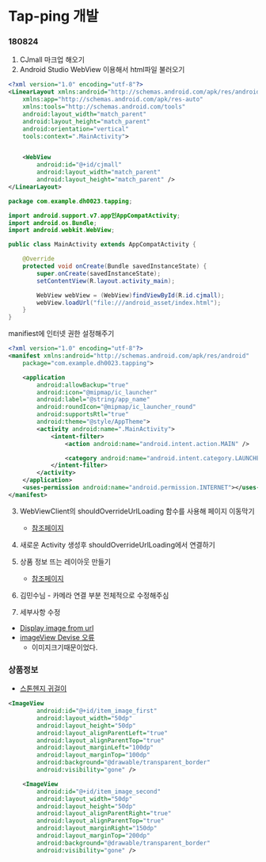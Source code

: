 # Tap-ping 개발

### 180824

1. CJmall 마크업 해오기
2. Android Studio WebView 이용해서 html파일 불러오기

```xml
<?xml version="1.0" encoding="utf-8"?>
<LinearLayout xmlns:android="http://schemas.android.com/apk/res/android"
    xmlns:app="http://schemas.android.com/apk/res-auto"
    xmlns:tools="http://schemas.android.com/tools"
    android:layout_width="match_parent"
    android:layout_height="match_parent"
    android:orientation="vertical"
    tools:context=".MainActivity">


    <WebView
        android:id="@+id/cjmall"
        android:layout_width="match_parent"
        android:layout_height="match_parent" />
</LinearLayout>
```

```java
package com.example.dh0023.tapping;

import android.support.v7.app인AppCompatActivity;
import android.os.Bundle;
import android.webkit.WebView;

public class MainActivity extends AppCompatActivity {

    @Override
    protected void onCreate(Bundle savedInstanceState) {
        super.onCreate(savedInstanceState);
        setContentView(R.layout.activity_main);

        WebView webView = (WebView)findViewById(R.id.cjmall);
        webView.loadUrl("file:///android_asset/index.html");
    }
}
```

manifiest에 인터넷 권한 설정해주기

```xml
<?xml version="1.0" encoding="utf-8"?>
<manifest xmlns:android="http://schemas.android.com/apk/res/android"
    package="com.example.dh0023.tapping">

    <application
        android:allowBackup="true"
        android:icon="@mipmap/ic_launcher"
        android:label="@string/app_name"
        android:roundIcon="@mipmap/ic_launcher_round"
        android:supportsRtl="true"
        android:theme="@style/AppTheme">
        <activity android:name=".MainActivity">
            <intent-filter>
                <action android:name="android.intent.action.MAIN" />

                <category android:name="android.intent.category.LAUNCHER" />
            </intent-filter>
        </activity>
    </application>
    <uses-permission android:name="android.permission.INTERNET"></uses-permission>
</manifest>
```

3. WebViewClient의 shouldOverrideUrlLoading 함수를 사용해 페이지 이동막기
	- [참조페이지](http://cofs.tistory.com/186)

4. 새로운 Activity 생성후  shouldOverrideUrlLoading에서 연결하기
5. 상품 정보 뜨는 레이아웃 만들기
	- [참조페이지](http://wimir-dev.tistory.com/11)
6. 김민수님 - 카메라 연결 부분 전체적으로 수정해주심
7. 세부사항 수정





- [Display image from url](https://stackoverflow.com/questions/3118691/android-make-an-image-at-a-url-equal-to-imageviews-image)
- [imageView Devise 오류](https://stackoverflow.com/questions/30844395/image-showing-in-android-studio-but-not-on-phone/40487304)
    - 이미지크기때문이었다.


### 상품정보

- [스톤헨지 귀걸이](http://display.cjmall.com/p/item/49595372?channelCode=30001001&k=%EC%8A%A4%ED%86%A4%ED%97%A8%EC%A7%80)


```xml
<ImageView
        android:id="@+id/item_image_first"
        android:layout_width="50dp"
        android:layout_height="50dp"
        android:layout_alignParentLeft="true"
        android:layout_alignParentTop="true"
        android:layout_marginLeft="100dp"
        android:layout_marginTop="100dp"
        android:background="@drawable/transparent_border"
        android:visibility="gone" />

    <ImageView
        android:id="@+id/item_image_second"
        android:layout_width="50dp"
        android:layout_height="50dp"
        android:layout_alignParentRight="true"
        android:layout_alignParentTop="true"
        android:layout_marginRight="150dp"
        android:layout_marginTop="200dp"
        android:background="@drawable/transparent_border"
        android:visibility="gone" />
```